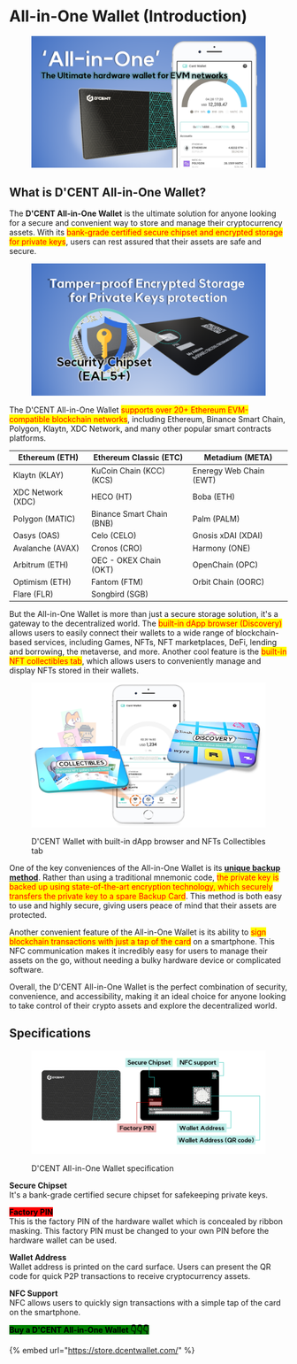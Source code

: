 # All-in-One Wallet (Introduction)

<figure><img src="../../.gitbook/assets/그림4 (5).png" alt=""><figcaption></figcaption></figure>

## What is D'CENT All-in-One Wallet?

The **D'CENT All-in-One Wallet** is the ultimate solution for anyone looking for a secure and convenient way to store and manage their cryptocurrency assets. With its <mark style="color:red;">bank-grade certified secure chipset and encrypted storage for private keys</mark>, users can rest assured that their assets are safe and secure.&#x20;

<figure><img src="../../.gitbook/assets/그림2 (8).png" alt=""><figcaption></figcaption></figure>

The D'CENT All-in-One Wallet <mark style="color:red;">supports over 20+ Ethereum EVM-compatible blockchain networks</mark>, including Ethereum, Binance Smart Chain, Polygon, Klaytn, XDC Network, and many other popular smart contracts platforms.

| Ethereum (ETH)    | Ethereum Classic (ETC)     | Metadium (META)         |
| ----------------- | -------------------------- | ----------------------- |
| Klaytn (KLAY)     | KuCoin Chain (KCC)(KCS)    | Eneregy Web Chain (EWT) |
| XDC Network (XDC) | HECO (HT)                  | Boba (ETH)              |
| Polygon (MATIC)   | Binance Smart Chain (BNB)  | Palm (PALM)             |
| Oasys (OAS)       | Celo (CELO)                | Gnosis xDAI (XDAI)      |
| Avalanche (AVAX)  | Cronos (CRO)               | Harmony (ONE)           |
| Arbitrum (ETH)    | OEC - OKEX Chain (OKT)     | OpenChain (OPC)         |
| Optimism (ETH)    | Fantom (FTM)               | Orbit Chain (OORC)      |
| Flare (FLR)       | Songbird (SGB)             |                         |

But the All-in-One Wallet is more than just a secure storage solution, it's a gateway to the decentralized world. The <mark style="color:red;">built-in dApp browser (Discovery)</mark> allows users to easily connect their wallets to a wide range of blockchain-based services, including Games, NFTs, NFT marketplaces, DeFi, lending and borrowing, the metaverse, and more. Another cool feature is the <mark style="color:red;">built-in NFT collectibles tab</mark>, which allows users to conveniently manage and display NFTs stored in their wallets.

<figure><img src="../../.gitbook/assets/그림14.png" alt=""><figcaption><p>D'CENT Wallet with built-in dApp browser and NFTs Collectibles tab</p></figcaption></figure>

One of the key conveniences of the All-in-One Wallet is its [**unique backup method**](../dcent-backup-card-wallet-recovery/). Rather than using a traditional mnemonic code, <mark style="color:red;">the private key is backed up using state-of-the-art encryption technology, which securely transfers the private key to a spare Backup Card</mark>. This method is both easy to use and highly secure, giving users peace of mind that their assets are protected.

Another convenient feature of the All-in-One Wallet is its ability to <mark style="color:red;">sign blockchain transactions with just a tap of the card</mark> on a smartphone. This NFC communication makes it incredibly easy for users to manage their assets on the go, without needing a bulky hardware device or complicated software.

Overall, the D'CENT All-in-One Wallet is the perfect combination of security, convenience, and accessibility, making it an ideal choice for anyone looking to take control of their crypto assets and explore the decentralized world.

## Specifications

<figure><img src="../../.gitbook/assets/그림4 (3).png" alt=""><figcaption><p>D'CENT All-in-One Wallet specification </p></figcaption></figure>

**Secure Chipset**\
It's a bank-grade certified secure chipset for safekeeping private keys.

<mark style="background-color:red;">**Factory PIN**</mark> \
This is the factory PIN of the hardware wallet which is concealed by ribbon masking. This factory PIN must be changed to your own PIN before the hardware wallet can be used.

**Wallet Address**\
Wallet address is printed on the card surface. Users can present the QR code for quick P2P transactions to receive cryptocurrency assets.

**NFC Support**\
NFC allows users to quickly sign transactions with a simple tap of the card on the smartphone.



<mark style="background-color:green;">**Buy a D'CENT All-in-One Wallet  👇👇👇**</mark>

{% embed url="https://store.dcentwallet.com/" %}

